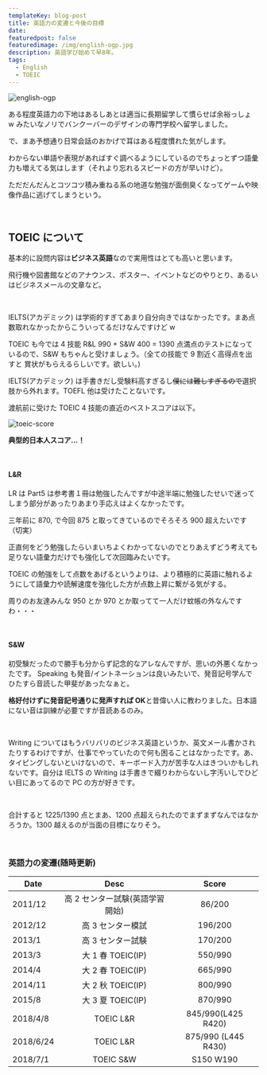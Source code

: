 ```yaml
---
templateKey: blog-post
title: 英語力の変遷と今後の目標
date:
featuredpost: false
featuredimage: /img/english-ogp.jpg
description: 英語学び始めて早8年。
tags:
  - English
  - TOEIC
---
```


![english-ogp](/img/english-ogp.jpg)

ある程度英語力の下地はあるしあとは適当に長期留学して慣らせば余裕っしょ w みたいなノリでバンクーバーのデザインの専門学校へ留学しました。

で、まあ予想通り日常会話のおかげで耳はある程度慣れた気がします。

わからない単語や表現があればすぐ調べるようにしているのでちょっとずつ語彙力も増えてる気はします（それより忘れるスピードの方が早いけど）。

ただだんだんとコツコツ積み重ねる系の地道な勉強が面倒臭くなってゲームや映像作品に逃げてしまうという。

<br>

## TOEIC について

基本的に設問内容は**ビジネス英語**なので実用性はとても高いと思います。

飛行機や図書館などのアナウンス、ポスター、イベントなどのやりとり、あるいはビジネスメールの文章など。

<br>

IELTS(アカデミック) は学術的すぎてあまり自分向きではなかったです。まあ点数取れなかったからこういってるだけなんですけど w

TOEIC も今では 4 技能 R&L 990 + S&W 400 = 1390 点満点のテストになっているので、S&W もちゃんと受けましょう。（全ての技能で 9 割近く高得点を出すと 賞状がもらえるらしいです。欲しい。)

IELTS(アカデミック) は手書きだし受験料高すぎるし~~僕には難しすぎるので~~選択肢から外れます。TOEFL 他は受けたことないです。

渡航前に受けた TOEIC 4 技能の直近のベストスコアは以下。

![toeic-score](/img/toeic-score.jpg)

**典型的日本人スコア...！**

<br>

#### L&R

LR は Part5 は参考書１冊は勉強したんですが中途半端に勉強したせいで迷ってしまう部分があったりあまり手応えはよくなかったです。

三年前に 870, で今回 875 と取ってきているのでそろそろ 900 超えたいです（切実）

正直何をどう勉強したらいまいちよくわかってないのでとりあえずどう考えても足りない語彙力だけでも強化して次回臨みたいです。

TOEIC の勉強をして点数をあげるというよりは、より積極的に英語に触れるようにして語彙力や読解速度を強化した方が点数上昇に繋がる気がする。

周りのお友達みんな 950 とか 970 とか取ってて一人だけ蚊帳の外なんですわ・・・

<br>

#### S&W

初受験だったので勝手も分からず記念的なアレなんですが、思いの外悪くなかったです。
Speaking も発音/イントネーションは良いみたいで、発音記号学んでひたすら音読した甲斐があったなぁと。

**格好付けずに発音記号通りに発声すれば OK**と昔偉い人に教わりました。日本語にない音は訓練が必要ですが音読あるのみ。

<br>

Writing についてはもうバリバリのビジネス英語というか、英文メール書かされたりするわけですが、仕事でやっていたので何も困ることはなかったです。あ、タイピングしないといけないので、キーボード入力が苦手な人はきついかもしれないです。自分は IELTS の Writing は手書きで綴りわからないし字汚いしでひどい目にあってるので PC の方が好きです。

<br>

合計すると 1225/1390 点とまあ、1200 点超えられたのでまずまずなんではなかろうか。1300 越えるのが当面の目標になりそう。

<br>

### 英語力の変遷(随時更新)

| Date      |              Desc               |        Score        |
| --------- | :-----------------------------: | :-----------------: |
| 2011/12   | 高 2 センター試験(英語学習開始) |       86/200        |
| 2012/12   |        高 3 センター模試        |       196/200       |
| 2013/1    |        高 3 センター試験        |       170/200       |
| 2013/3    |        大 1 春 TOEIC(IP)        |       550/990       |
| 2014/4    |        大 2 春 TOEIC(IP)        |       665/990       |
| 2014/11   |        大 2 秋 TOEIC(IP)        |       800/990       |
| 2015/8    |        大 3 夏 TOEIC(IP)        |       870/990       |
| 2018/4/8  |            TOEIC L&R            | 845/990(L425 R420)  |
| 2018/6/24 |            TOEIC L&R            | 875/990 (L445 R430) |
| 2018/7/1  |            TOEIC S&W            |      S150 W190      |
